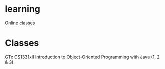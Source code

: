 # learning
Online classes
#


# Classes
GTx CS1331xII
Introduction to Object-Oriented Programming with Java (1, 2 & 3)
